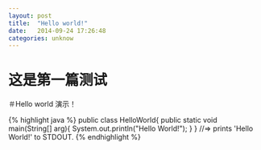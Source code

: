 ```yaml
---
layout: post
title:  "Hello world!"
date:   2014-09-24 17:26:48
categories: unknow
---
```

这是第一篇测试
========


＃Hello world 演示！

{% highlight java %}
public class HelloWorld{
	public static void main(String[] arg){
		System.out.println("Hello World!");
	}
}
//=> prints 'Hello World!' to STDOUT.
{% endhighlight %}
